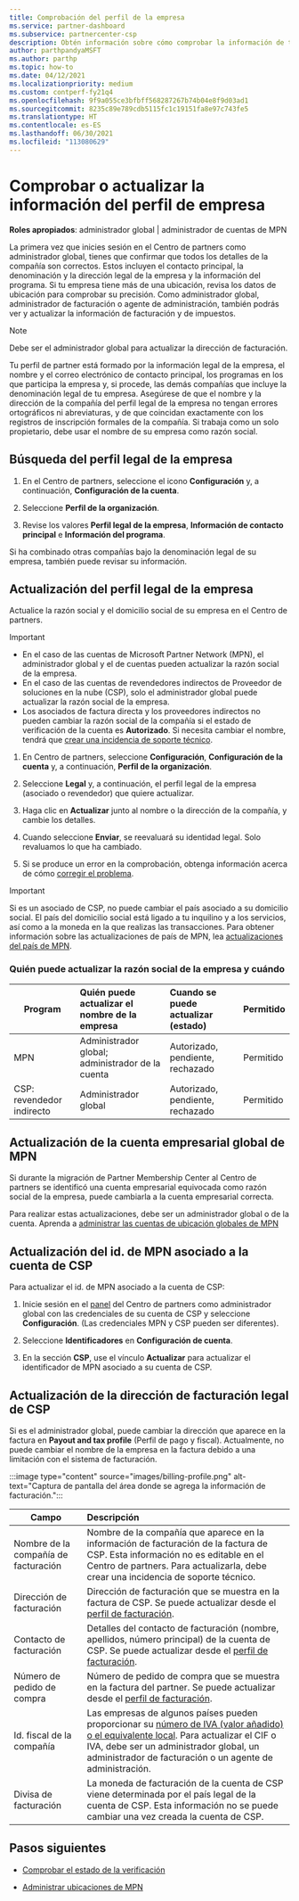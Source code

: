 ```yaml
---
title: Comprobación del perfil de la empresa
ms.service: partner-dashboard
ms.subservice: partnercenter-csp
description: Obtén información sobre cómo comprobar la información de tu empresa, como el contacto principal, la dirección y la información del programa. También puedes actualizar el domicilio legal y la dirección de facturación.
author: parthpandyaMSFT
ms.author: parthp
ms.topic: how-to
ms.date: 04/12/2021
ms.localizationpriority: medium
ms.custom: contperf-fy21q4
ms.openlocfilehash: 9f9a055ce3bfbff568287267b74b04e8f9d03ad1
ms.sourcegitcommit: 8235c89e789cdb5115fc1c19151fa8e97c743fe5
ms.translationtype: HT
ms.contentlocale: es-ES
ms.lasthandoff: 06/30/2021
ms.locfileid: "113080629"
---
```

# <a name="verify-or-update-your-company-profile-information"></a>Comprobar o actualizar la información del perfil de empresa 

**Roles apropiados**: administrador global | administrador de cuentas de MPN

La primera vez que inicies sesión en el Centro de partners como administrador global, tienes que confirmar que todos los detalles de la compañía son correctos. Estos incluyen el contacto principal, la denominación y la dirección legal de la empresa y la información del programa. Si tu empresa tiene más de una ubicación, revisa los datos de ubicación para comprobar su precisión. Como administrador global, administrador de facturación o agente de administración, también podrás ver y actualizar la información de facturación y de impuestos.

> [!NOTE]
> Debe ser el administrador global para actualizar la dirección de facturación.

Tu perfil de partner está formado por la información legal de la empresa, el nombre y el correo electrónico de contacto principal, los programas en los que participa la empresa y, si procede, las demás compañías que incluye la denominación legal de tu empresa. Asegúrese de que el nombre y la dirección de la compañía del perfil legal de la empresa no tengan errores ortográficos ni abreviaturas, y de que coincidan exactamente con los registros de inscripción formales de la compañía. Si trabaja como un solo propietario, debe usar el nombre de su empresa como razón social.


## <a name="locate-the-legal-business-profile"></a>Búsqueda del perfil legal de la empresa

1. En el Centro de partners, seleccione el icono **Configuración** y, a continuación, **Configuración de la cuenta**.
 
1. Seleccione **Perfil de la organización**. 

2. Revise los valores **Perfil legal de la empresa**, **Información de contacto principal** e **Información del programa**.

Si ha combinado otras compañías bajo la denominación legal de su empresa, también puede revisar su información. 

## <a name="update-your-legal-business-profile"></a>Actualización del perfil legal de la empresa 

Actualice la razón social y el domicilio social de su empresa en el Centro de partners.

>[!Important]
>- En el caso de las cuentas de Microsoft Partner Network (MPN), el administrador global y el de cuentas pueden actualizar la razón social de la empresa.
>- En el caso de las cuentas de revendedores indirectos de Proveedor de soluciones en la nube (CSP), solo el administrador global puede actualizar la razón social de la empresa. 
>- Los asociados de factura directa y los proveedores indirectos no pueden cambiar la razón social de la compañía si el estado de verificación de la cuenta es **Autorizado**. Si necesita cambiar el nombre, tendrá que [crear una incidencia de soporte técnico](https://partner.microsoft.com/dashboard/support/servicerequests/create?stage=2&topicid=eb74583c-61b3-2124-bffc-00920e0ae772).



1. En Centro de partners, seleccione **Configuración**, **Configuración de la cuenta** y, a continuación, **Perfil de la organización**.

2. Seleccione **Legal** y, a continuación, el perfil legal de la empresa (asociado o revendedor) que quiere actualizar.

1. Haga clic en **Actualizar** junto al nombre o la dirección de la compañía, y cambie los detalles.
 
1. Cuando seleccione **Enviar**, se reevaluará su identidad legal. Solo revaluamos lo que ha cambiado.

1. Si se produce un error en la comprobación, obtenga información acerca de cómo [corregir el problema](verification-responses.md).

>[!Important]
>Si es un asociado de CSP, no puede cambiar el país asociado a su domicilio social. El país del domicilio social está ligado a tu inquilino y a los servicios, así como a la moneda en la que realizas las transacciones. Para obtener información sobre las actualizaciones de país de MPN, lea  [actualizaciones del país de MPN](manage-locations.md#change-country-of-partner-global-account).


### <a name="who-can-update-legal-business-name-and-when"></a>Quién puede actualizar la razón social de la empresa y cuándo

|**Program**|**Quién puede actualizar el nombre de la empresa**|**Cuando se puede actualizar (estado)**|**Permitido**|
|---------------------|:-------------------------------|:------------|:-----------------|
MPN|Administrador global; administrador de la cuenta|Autorizado, pendiente, rechazado| Permitido|
|CSP: revendedor indirecto|Administrador global|Autorizado, pendiente, rechazado| Permitido|


## <a name="update-your-mpn-global-business-account"></a>Actualización de la cuenta empresarial global de MPN

Si durante la migración de Partner Membership Center al Centro de partners se identificó una cuenta empresarial equivocada como razón social de la empresa, puede cambiarla a la cuenta empresarial correcta.

Para realizar estas actualizaciones, debe ser un administrador global o de la cuenta. Aprenda a [administrar las cuentas de ubicación globales de MPN](manage-locations.md)


## <a name="update-your-mpn-id-associated-with-your-csp-account"></a>Actualización del id. de MPN asociado a la cuenta de CSP

Para actualizar el id. de MPN asociado a la cuenta de CSP:

1. Inicie sesión en el [panel](https://partner.microsoft.com/dashboard/home) del Centro de partners como administrador global con las credenciales de su cuenta de CSP y seleccione **Configuración**. (Las credenciales MPN y CSP pueden ser diferentes).
 
1. Seleccione **Identificadores** en **Configuración de cuenta**.

1. En la sección **CSP**, use el vínculo **Actualizar** para actualizar el identificador de MPN asociado a su cuenta de CSP. 


## <a name="update-your-csp-legal-billing-address"></a>Actualización de la dirección de facturación legal de CSP

Si es el administrador global, puede cambiar la dirección que aparece en la factura en **Payout and tax profile** (Perfil de pago y fiscal). Actualmente, no puede cambiar el nombre de la empresa en la factura debido a una limitación con el sistema de facturación.

:::image type="content" source="images/billing-profile.png" alt-text="Captura de pantalla del área donde se agrega la información de facturación.":::

|**Campo**  |**Descripción**|  
|---------------------|:------------------|
|Nombre de la compañía de facturación|Nombre de la compañía que aparece en la información de facturación de la factura de CSP.  Esta información no es editable en el Centro de partners.  Para actualizarla, debe crear una incidencia de soporte técnico.|
|Dirección de facturación|Dirección de facturación que se muestra en la factura de CSP. Se puede actualizar desde el [perfil de facturación](https://partner.microsoft.com/dashboard/account/v3/accountsettings/billingprofile#commercial).|
|Contacto de facturación|Detalles del contacto de facturación (nombre, apellidos, número principal) de la cuenta de CSP.  Se puede actualizar desde el [perfil de facturación](https://partner.microsoft.com/dashboard/account/v3/accountsettings/billingprofile#commercial).|
|Número de pedido de compra|Número de pedido de compra que se muestra en la factura del partner. Se puede actualizar desde el [perfil de facturación](https://partner.microsoft.com/dashboard/account/v3/accountsettings/billingprofile#commercial).|
|Id. fiscal de la compañía|Las empresas de algunos países pueden proporcionar su [número de IVA (valor añadido) o el equivalente local](./organization-tax-info.md). Para actualizar el CIF o IVA, debe ser un administrador global, un administrador de facturación o un agente de administración.|
|Divisa de facturación|La moneda de facturación de la cuenta de CSP viene determinada por el país legal de la cuenta de CSP.  Esta información no se puede cambiar una vez creada la cuenta de CSP.|

## <a name="next-steps"></a>Pasos siguientes

- [Comprobar el estado de la verificación](verification-responses.md)

- [Administrar ubicaciones de MPN](manage-locations.md)
